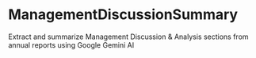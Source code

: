 # ManagementDiscussionSummary
Extract and summarize Management Discussion &amp; Analysis sections from annual reports using Google Gemini AI
